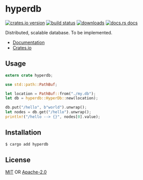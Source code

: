 # hyperdb
[![crates.io version][1]][2] [![build status][3]][4]
[![downloads][5]][6] [![docs.rs docs][7]][8]

Distributed, scalable database. To be implemented.

- [Documentation][8]
- [Crates.io][2]

## Usage
```rust
extern crate hyperdb;

use std::path::PathBuf;

let location = PathBuf::from("./my.db");
let db = hyperdb::HyperDb::new(location);

db.put("/hello", b"world").unwrap();
let nodes = db.get("/hello").unwrap();
println!("/hello --> {}", nodes[0].value);
```

## Installation
```sh
$ cargo add hyperdb
```

## License
[MIT](./LICENSE-MIT) OR [Apache-2.0](./LICENSE-APACHE)

[1]: https://img.shields.io/crates/v/hyperdb.svg?style=flat-square
[2]: https://crates.io/crates/hyperdb
[3]: https://img.shields.io/travis/datrs/hyperdb.svg?style=flat-square
[4]: https://travis-ci.org/datrs/hyperdb
[5]: https://img.shields.io/crates/d/hyperdb.svg?style=flat-square
[6]: https://crates.io/crates/hyperdb
[7]: https://docs.rs/hyperdb/badge.svg
[8]: https://docs.rs/hyperdb
